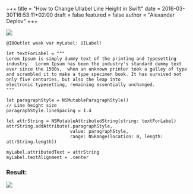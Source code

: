 +++
title = "How to Change UIlabel Line Height in Swift"
date = 2016-03-30T16:53:11+02:00
draft = false
featured = false
author = "Alexander Deplov"
+++

![](images/1.jpg)

```
@IBOutlet weak var myLabel: UILabel!

let textForLabel = """
Lorem Ipsum is simply dummy text of the printing and typesetting industry.  Lorem Ipsum has been the industry's standard dummy text ever since the 1500s,  when an unknown printer took a galley of type and scrambled it to make a type specimen book. It has survived not only five centuries, but also the leap into 
electronic typesetting, remaining essentially unchanged.
"""

let paragraphStyle = NSMutableParagraphStyle()
// Line height size
paragraphStyle.lineSpacing = 1.4

let attrString = NSMutableAttributedString(string: textForLabel)
attrString.addAttribute(.paragraphStyle, 
                        value: paragraphStyle, 
                        range: NSRange(location: 0, length: attrString.length))

myLabel.attributedText = attrString
myLabel.textAlignment = .center
```

### Result:

![](images/2.gif)